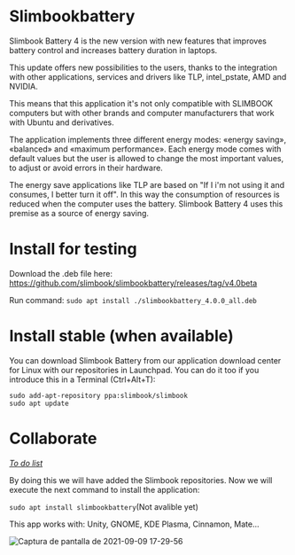 # Slimbookbattery

Slimbook Battery 4 is the new version with new features that improves battery control and increases battery duration in laptops.

This update offers new possibilities to the users, thanks to the integration with other applications, services and drivers like TLP, intel_pstate, AMD and NVIDIA.

This means that this application it's not only compatible with SLIMBOOK computers but with other brands and computer manufacturers that work with Ubuntu and derivatives.

The application implements three different energy modes: «energy saving», «balanced» and «maximum performance». Each energy mode comes with default values but the user is allowed to change the most important values, to adjust or avoid errors in their hardware.

The energy save applications like TLP are based on "If I i'm not using it and consumes, I better turn it off". In this way the consumption of resources is reduced when the computer uses the battery. Slimbook Battery 4 uses this premise as a source of energy saving.

# Install for testing
Download the .deb file here:
https://github.com/slimbook/slimbookbattery/releases/tag/v4.0beta

Run command:
`sudo apt install ./slimbookbattery_4.0.0_all.deb`

# Install stable (when available)

You can download Slimbook Battery from our application download center for Linux with our repositories in Launchpad. You can do it too if you introduce this in a Terminal (Ctrl+Alt+T):

```
sudo add-apt-repository ppa:slimbook/slimbook
sudo apt update
```
# Collaborate
[*To do list*](https://github.com/slimbook/slimbookbattery/projects/1)


By doing this we will have added the Slimbook repositories. Now we will execute the next command to install the application:

`sudo apt install slimbookbattery`(Not avalible yet)

This app works with: Unity, GNOME, KDE Plasma, Cinnamon, Mate...

![Captura de pantalla de 2021-09-09 17-29-56](https://user-images.githubusercontent.com/18195266/132719669-f6aeb22f-156d-41b8-882d-c581aba328f0.png)



